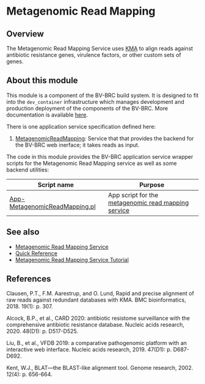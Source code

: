 # Metagenomic Read Mapping

## Overview

The Metagenomic Read Mapping Service uses [KMA](https://bmcbioinformatics.biomedcentral.com/articles/10.1186/s12859-018-2336-6) to align reads against antibiotic resistance genes, virulence factors, or other custom sets of genes.

## About this module

This module is a component of the BV-BRC build system. It is designed to fit into the
`dev_container` infrastructure which manages development and production deployment of
the components of the BV-BRC. More documentation is available [here](https://github.com/BV-BRC/dev_container/tree/master/README.md).

There is one application service specification defined here:
1.  [MetagenomicReadMapping](app_specs): Service that that provides the backend for the BV-BRC web inerface; it takes reads as input.

The code in this module provides the BV-BRC application service wrapper scripts for the Metagenomic Read Mapping service as well
as some backend utilities:

| Script name | Purpose |
| ----------- | ------- |
| [App-MetagenomicReadMapping.pl](service-scripts/App-MetagenomicReadMapping.pl) | App script for the [metagenomic read mapping service](https://www.bv-brc.org/docs/quick_references/services/metagenomic_read_mapping_service.html) |

## See also

* [Metagenomic Read Mapping Service](https://bv-brc.org/app/MetagenomicReadMapping)
* [Quick Reference](https://www.bv-brc.org/docs/quick_references/services/metagenomic_read_mapping_service.html)
* [Metagenomic Read Mapping Service Tutorial](https://www.bv-brc.org/docs/tutorial/metagenomic_read_mapping/metagenomic_read_mapping.html)



## References
Clausen, P.T., F.M. Aarestrup, and O. Lund, Rapid and precise alignment of raw reads against redundant databases with KMA. BMC bioinformatics, 2018. 19(1): p. 307.

Alcock, B.P., et al., CARD 2020: antibiotic resistome surveillance with the comprehensive antibiotic resistance database. Nucleic acids research, 2020. 48(D1): p. D517-D525.

Liu, B., et al., VFDB 2019: a comparative pathogenomic platform with an interactive web interface. Nucleic acids research, 2019. 47(D1): p. D687-D692.

Kent, W.J., BLAT—the BLAST-like alignment tool. Genome research, 2002. 12(4): p. 656-664.
